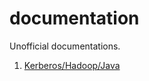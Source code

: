 # documentation
Unofficial documentations.

1. [Kerberos/Hadoop/Java](https://github.com/c3-summerx/documentation/blob/master/the-secrets-behind-kerberos.md)
